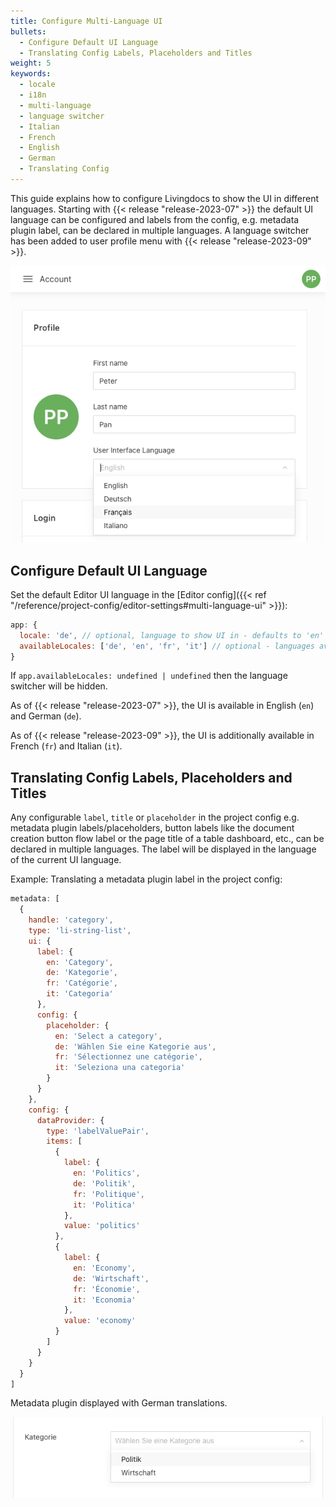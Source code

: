 ```yaml
---
title: Configure Multi-Language UI
bullets:
  - Configure Default UI Language
  - Translating Config Labels, Placeholders and Titles
weight: 5
keywords:
  - locale
  - i18n
  - multi-language
  - language switcher
  - Italian
  - French
  - English
  - German
  - Translating Config
---
```


This guide explains how to configure Livingdocs to show the UI in different languages. Starting with {{< release "release-2023-07" >}} the default UI language can be configured and labels from the config, e.g. metadata plugin label, can be declared in multiple languages.
A language switcher has been added to user profile menu with {{< release "release-2023-09" >}}.

![Language Switcher](language-switcher.png)

## Configure Default UI Language

Set the default Editor UI language in the [Editor config]({{< ref "/reference/project-config/editor-settings#multi-language-ui" >}}):

```js
app: {
  locale: 'de', // optional, language to show UI in - defaults to 'en'
  availableLocales: ['de', 'en', 'fr', 'it'] // optional - languages available in UI language switcher
}
```

If `app.availableLocales: undefined | undefined` then the language switcher will be hidden.

As of {{< release "release-2023-07" >}}, the UI is available in English (`en`) and German (`de`).

As of {{< release "release-2023-09" >}}, the UI is additionally available in French (`fr`) and Italian (`it`).

## Translating Config Labels, Placeholders and Titles

Any configurable `label`, `title` or `placeholder` in the project config e.g. metadata plugin labels/placeholders, button labels like the document creation button flow label or the page title of a table dashboard, etc., can be declared in multiple languages. The label will be displayed in the language of the current UI language.

Example: Translating a metadata plugin label in the project config:

```js
metadata: [
  {
    handle: 'category',
    type: 'li-string-list',
    ui: {
      label: {
        en: 'Category',
        de: 'Kategorie',
        fr: 'Catégorie',
        it: 'Categoria'
      },
      config: {
        placeholder: {
          en: 'Select a category',
          de: 'Wählen Sie eine Kategorie aus',
          fr: 'Sélectionnez une catégorie',
          it: 'Seleziona una categoria'
        }
      }
    },
    config: {
      dataProvider: {
        type: 'labelValuePair',
        items: [
          {
            label: {
              en: 'Politics',
              de: 'Politik',
              fr: 'Politique',
              it: 'Politica'
            },
            value: 'politics'
          },
          {
            label: {
              en: 'Economy',
              de: 'Wirtschaft',
              fr: 'Économie',
              it: 'Economia'
            },
            value: 'economy'
          }
        ]
      }
    }
  }
]
```

Metadata plugin displayed with German translations.

![label german](label-german.png)
